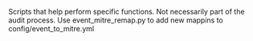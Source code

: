 Scripts that help perform specific functions. Not necessarily part of the audit process.
Use event_mitre_remap.py to add new mappins to config/event_to_mitre.yml